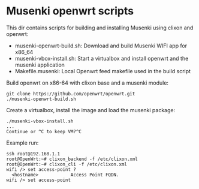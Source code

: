 # Musenki openwrt scripts

This dir contains scripts for building and installing Musenki using clixon and openwrt:
  * musenki-openwrt-build.sh: Download and build Musenki WIFI app for x86_64
  * musenki-vbox-install.sh: Start a virtualbox and install openwrt and the musenki application
  * Makefile.musenki: Local Openwrt feed makefile used in the build script

Build openwrt on x86-64 with clixon base and a musenki module:
```
git clone https://github.com/openwrt/openwrt.git
./musenki-openwrt-build.sh
```

Create a virtualbox, install the image and load the musenki package:
```
./musenki-vbox-install.sh
...
Continue or ^C to keep VM?^C
```

Example run:
```
ssh root@192.168.1.1
root@OpenWrt:~# clixon_backend -f /etc/clixon.xml
root@OpenWrt:~# clixon_cli -f /etc/clixon.xml
wifi /> set access-point ?
  <hostname>            Access Point FQDN.                                                         
wifi /> set access-point 
```
